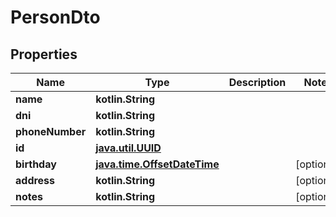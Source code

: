 
# PersonDto

## Properties
| Name | Type | Description | Notes |
| ------------ | ------------- | ------------- | ------------- |
| **name** | **kotlin.String** |  |  |
| **dni** | **kotlin.String** |  |  |
| **phoneNumber** | **kotlin.String** |  |  |
| **id** | [**java.util.UUID**](java.util.UUID.md) |  |  |
| **birthday** | [**java.time.OffsetDateTime**](java.time.OffsetDateTime.md) |  |  [optional] |
| **address** | **kotlin.String** |  |  [optional] |
| **notes** | **kotlin.String** |  |  [optional] |



